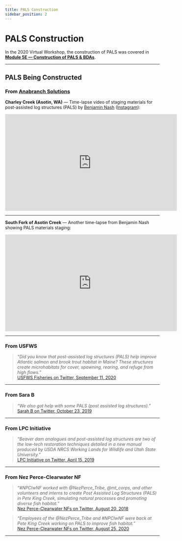 ```yaml
---
title: PALS Construction
sidebar_position: 2
---
```


# PALS Construction

In the 2020 Virtual Workshop, the construction of PALS was covered in  
[**Module 5E — Construction of PALS & BDAs**](/workshops/2020/SGI/Modules/module5#e-construction-of-pals--bdas).

---

## PALS Being Constructed

### From [Anabranch Solutions](http://anabranchsolutions.com)

**Charley Creek (Asotin, WA)** — Time-lapse video of staging materials for post-assisted log structures (PALS) by [Benjamin Nash](http://www.anabranchsolutions.com/benjamin-nash.html) ([Instagram](https://www.instagram.com/sarcastic_nash/)):

<iframe width="560" height="315" src="https://www.youtube.com/embed/_AJpBHxkzoI" title="Charley Creek PALS" frameborder="0" allowfullscreen></iframe>

---

**South Fork of Asotin Creek** — Another time-lapse from Benjamin Nash showing PALS materials staging:

<iframe width="560" height="315" src="https://www.youtube.com/embed/VrtOg0hMhw0" title="South Fork PALS" frameborder="0" allowfullscreen></iframe>

---

### From USFWS

> *“Did you know that post-assisted log structures (PALS) help improve Atlantic salmon and brook trout habitat in Maine? These structures create microhabitats for cover, spawning, rearing, and refuge from high flows.”*  
> [USFWS Fisheries on Twitter, September 11, 2020](https://twitter.com/USFWSFisheries/status/1304540312392609792)

---

### From Sara B

> *“We also got help with some PALS (post assisted log structures).”*  
> [Sarah B on Twitter, October 23, 2019](https://twitter.com/saugep_sarah/status/1187004260795539457)

---

### From LPC Initiative

> *“Beaver dam analogues and post-assisted log structures are two of the low-tech restoration techniques detailed in a new manual produced by USDA NRCS Working Lands for Wildlife and Utah State University.”*  
> [LPC Initiative on Twitter, April 15, 2019](https://twitter.com/LPCInitiative/status/1117860900633968642)

---

### From Nez Perce-Clearwater NF

> *“#NPClwNF worked with @NezPerce_Tribe, @mt_corps, and other volunteers and interns to create Post Assisted Log Structures (PALS) in Pete King Creek, simulating natural processes and promoting diverse fish habitat.”*  
> [Nez Perce-Clearwater NFs on Twitter, August 20, 2018](https://twitter.com/NPClwNFs/status/1031622060370321408)

> *“Employees of the @NezPerce_Tribe and #NPClwNF were back at Pete King Creek working on PALS to improve fish habitat.”*  
> [Nez Perce-Clearwater NFs on Twitter, August 25, 2020](https://twitter.com/NPClwNFs/status/1298310793839009792)

---

